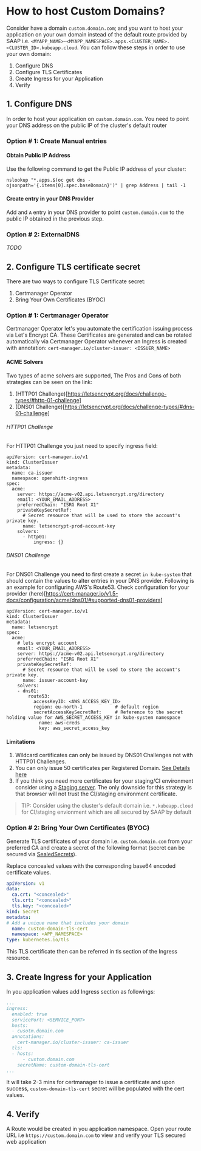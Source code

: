 # How to host Custom Domains?

Consider have a domain `custom.domain.com`; and you want to host your application on your own domain instead of the default route provided by SAAP i.e. `<MYAPP_NAME>-<MYAPP_NAMESPACE>.apps.<CLUSTER_NAME>.<CLUSTER_ID>.kubeapp.cloud`. You can follow these steps in order to use your own domain:

1. Configure DNS
2. Configure TLS Certificates
3. Create Ingress for your Application
4. Verify

## 1. Configure DNS

In order to host your application on `custom.domain.com`. You need to point your DNS address on the public IP of the cluster's default router

### Option # 1: Create Manual entries
#### Obtain Public IP Address

Use the following command to get the Public IP address of your cluster:
```
nslookup "*.apps.$(oc get dns -ojsonpath='{.items[0].spec.baseDomain}')" | grep Address | tail -1
```

#### Create entry in your DNS Provider
Add and `A` entry in your DNS provider to point `custom.domain.com` to the public IP obtained in the previous step.

### Option # 2: ExternalDNS

_TODO_


## 2. Configure TLS certificate secret

There are two ways to configure TLS Certificate secret:

1. Certmanager Operator
2. Bring Your Own Certificates (BYOC)

### Option # 1: Certmanager Operator

Certmanager Operator let's you automate the certification issuing process via Let's Encrypt CA. These Certificates are generated and can be rotated automatically via Certmanager Operator whenever an Ingress is created with annotation: `cert-manager.io/cluster-issuer: <ISSUER_NAME>`

#### ACME Solvers

Two types of acme solvers are supported, The Pros and Cons of both strategies can be seen on the link:
  1. (HTTP01 Challenge)[https://letsencrypt.org/docs/challenge-types/#http-01-challenge]
  2. (DNS01 Challenge)[https://letsencrypt.org/docs/challenge-types/#dns-01-challenge]

###### HTTP01 Challenge
For HTTP01 Challenge you just need to specify ingress field:
```
apiVersion: cert-manager.io/v1
kind: ClusterIssuer
metadata:
  name: ca-issuer
  namespace: openshift-ingress
spec:
  acme:
    server: https://acme-v02.api.letsencrypt.org/directory
    email: <YOUR_EMAIL_ADDRESS>
    preferredChain: "ISRG Root X1"
    privateKeySecretRef:
      # Secret resource that will be used to store the account's private key.
      name: letsencrypt-prod-account-key
    solvers:
      - http01:
          ingress: {}
```

###### DNS01 Challenge
For DNS01 Challenge you need to first create a secret `in kube-system` that should contain the values to alter entries in your DNS provider. Following is an example for configuring AWS's Route53. Check configuration for your provider (here)[https://cert-manager.io/v1.5-docs/configuration/acme/dns01/#supported-dns01-providers]

```
apiVersion: cert-manager.io/v1
kind: ClusterIssuer
metadata:
  name: letsencrypt
spec:
  acme:
    # lets encrypt account
    email: <YOUR_EMAIL_ADDRESS>
    server: https://acme-v02.api.letsencrypt.org/directory
    preferredChain: "ISRG Root X1"
    privateKeySecretRef:
      # Secret resource that will be used to store the account's private key.
      name: issuer-account-key
    solvers:
    - dns01:
        route53:
          accessKeyID: <AWS_ACCESS_KEY_ID>
          region: eu-north-1            # default region
          secretAccessKeySecretRef:     # Reference to the secret holding value for AWS_SECRET_ACCESS_KEY in kube-system namespace  
            name: aws-creds
            key: aws_secret_access_key
```
#### Limitations

1. Wildcard certificates can only be issued by DNS01 Challenges not with HTTP01 Challenges.
2. You can only issue 50 certificates per Registered Domain. [See Details here](https://letsencrypt.org/docs/rate-limits/)
3. If you think you need more certificates for your staging/CI environment consider using a [Staging server](https://letsencrypt.org/docs/staging-environment/). The only downside for this strategy is that browser will not trust the CI/staging environment certificate.

  > TIP: Consider using the cluster's default domain i.e. `*.kubeapp.cloud` for CI/staging envionment which are all secured by SAAP by default

### Option # 2: Bring Your Own Certificates (BYOC)

Generate TLS certificates of your domain i.e. `custom.domain.com` from your preferred CA and create a secret of the following format (secret can be secured via [SealedSecrets](../secrets/sealed-secrets.md#Secrets-Management-using-Sealed-Secrets-Controller)).

Replace concealed values with the corresponding base64 encoded certificate values.

```yaml
apiVersion: v1
data:
  ca.crt: "<concealed>"
  tls.crt: "<concealed>"
  tls.key: "<concealed>"
kind: Secret
metadata:
# Add a unique name that includes your domain
  name: custom-domain-tls-cert
  namespace: <APP_NAMESPACE>
type: kubernetes.io/tls
```
This TLS certificate then can be referred in tls section of the Ingress resource.


## 3. Create Ingress for your Application

In you application values add Ingress section as followings:

```yaml
...
ingress:
  enabled: true
  servicePort: <SERVICE_PORT>
  hosts:
  - cusotm.domain.com
  annotations:
    cert-manager.io/cluster-issuer: ca-issuer
  tls:
  - hosts:
      - custom.domain.com
    secretName: custom-domain-tls-cert
...
```
It will take 2-3 mins for certmanager to issue a certificate and upon success, `custom-domain-tls-cert` secret will be populated with the cert values.

## 4. Verify

A Route would be created in you application namespace. Open your route URL i.e `https://custom.domain.com` to view and verify your TLS secured web application